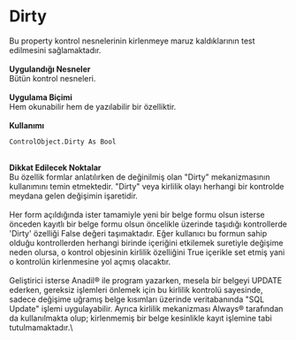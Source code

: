 # Dirty

Bu property kontrol nesnelerinin kirlenmeye maruz kaldıklarının test edilmesini sağlamaktadır.\
\
**Uygulandığı Nesneler**\
Bütün kontrol nesneleri.\
\
**Uygulama Biçimi**\
Hem okunabilir hem de yazılabilir bir özelliktir.\
\
**Kullanımı**

```
ControlObject.Dirty As Bool
```

\
**Dikkat Edilecek Noktalar**\
Bu özellik formlar anlatılırken de değinilmiş olan "Dirty" mekanizmasının kullanımını temin etmektedir. "Dirty" veya kirlilik olayı herhangi bir kontrolde meydana gelen değişimin işaretidir.\
\
Her form açıldığında ister tamamiyle yeni bir belge formu olsun isterse önceden kayıtlı bir belge formu olsun öncelikle üzerinde taşıdığı kontrollerde 'Dirty' özelliği False değeri taşımaktadır. Eğer kullanıcı bu formun sahip olduğu kontrollerden herhangi birinde içeriğini etkilemek suretiyle değişime neden olursa, o kontrol objesinin kirlilik özelliğini True içerikle set etmiş yani o kontrolün kirlenmesine yol açmış olacaktır.\
\
Geliştirici isterse Anadil® ile program yazarken, mesela bir belgeyi UPDATE ederken, gereksiz işlemleri önlemek için bu kirlilik kontrolü sayesinde, sadece değişime uğramış belge kısımları üzerinde veritabanında "SQL Update" işlemi uygulayabilir. Ayrıca kirlilik mekanizması Always® tarafından da kullanılmakta olup; kirlenmemiş bir belge kesinlikle kayıt işlemine tabi tutulmamaktadır.\
